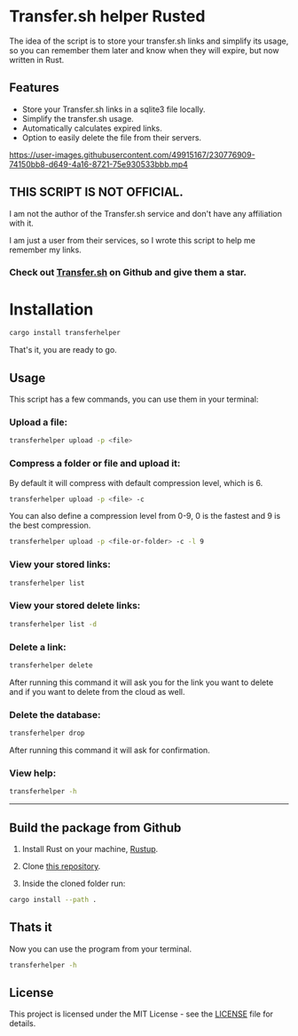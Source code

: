 # Transfer.sh helper Rusted

The idea of the script is to store your transfer.sh links and simplify its usage, so you can remember them later and know when they will expire, but now written in Rust.

## Features

- Store your Transfer.sh links in a sqlite3 file locally.
- Simplify the transfer.sh usage.
- Automatically calculates expired links.
- Option to easily delete the file from their servers.

https://user-images.githubusercontent.com/49915167/230776909-74150bb8-d649-4a16-8721-75e930533bbb.mp4

## THIS SCRIPT IS NOT OFFICIAL.

I am not the author of the Transfer.sh service and don't have any affiliation with it.

I am just a user from their services, so I wrote this script to help me remember my links.

### Check out [Transfer.sh](https://github.com/dutchcoders/transfer.sh) on Github and give them a star.

# Installation

```bash
cargo install transferhelper
```

That's it, you are ready to go.

## Usage

This script has a few commands, you can use them in your terminal:

### Upload a file:

```bash
transferhelper upload -p <file>
```

### Compress a folder or file and upload it:

By default it will compress with default compression level, which is 6.

```bash
transferhelper upload -p <file> -c
```

You can also define a compression level from 0-9, 0 is the fastest and 9 is the best compression.

```bash
transferhelper upload -p <file-or-folder> -c -l 9
```

### View your stored links:

```bash
transferhelper list
```

### View your stored delete links:

```bash
transferhelper list -d
```

### Delete a link:

```bash
transferhelper delete
```

After running this command it will ask you for the link you want to delete and if you want to delete from the cloud as well.

### Delete the database:

```bash
transferhelper drop
```

After running this command it will ask for confirmation.

### View help:

```bash
transferhelper -h
```

---

## Build the package from Github

1. Install Rust on your machine, [Rustup](https://rustup.rs/).

2. Clone [this repository](https://github.com/OLoKo64/transfer-sh-helper-rusted).

3. Inside the cloned folder run:
```bash
cargo install --path .
```
## Thats it

Now you can use the program from your terminal.

```bash
transferhelper -h
```

## License

This project is licensed under the MIT License - see the [LICENSE](LICENSE) file for details.
